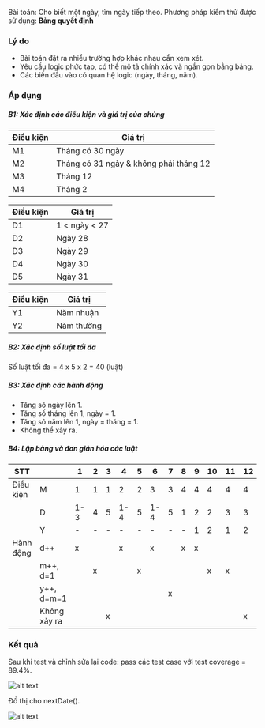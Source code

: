 ﻿Bài toán: Cho biết một ngày, tìm ngày tiếp theo.
Phương pháp kiểm thử được sử dụng: **Bảng quyết định**

### Lý do
-  Bài toán đặt ra nhiều trường hợp khác nhau cần xem xét.
-  Yêu cầu logic phức tạp, có thể mô tả chính xác và ngắn gọn bằng bảng.
-  Các biến đầu vào có quan hệ logic (ngày, tháng, năm).

### Áp dụng
##### B1: Xác định các điều kiện và giá trị của chúng

Điều kiện | Giá trị
--- | ---
M1 | Tháng có 30 ngày
M2 | Tháng có 31 ngày & không phải tháng 12
M3 | Tháng 12
M4 | Tháng 2

Điều kiện | Giá trị
--- | ---
D1 | 1 < ngày < 27
D2 | Ngày 28
D3 | Ngày 29
D4 | Ngày 30
D5 | Ngày 31

Điều kiện | Giá trị
--- | ---
Y1 | Năm nhuận
Y2 | Năm thường

##### B2: Xác định số luật tối đa
Số luật tối đa = 4 x 5 x 2 = 40 (luật)

##### B3: Xác định các hành động
- Tăng sô ngày lên 1.
- Tăng số tháng lên 1, ngày = 1.
- Tăng sô năm lên 1, ngày = tháng = 1.
- Không thể xảy ra.

##### B4: Lập bảng và đơn giản hóa các luật
STT |  | 1 | 2 | 3 | 4 | 5 | 6 | 7 | 8 | 9 | 10 | 11 | 12 | 13
--- | --- | --- | --- | --- | --- | --- | --- | --- | --- | --- | --- | --- | --- | --- | 
Điều kiện | M | 1 | 1 | 1 | 2 | 2 | 3 | 3 | 4 | 4 | 4 | 4 | 4 | 4
|| D | 1-3 | 4 | 5 | 1-4 | 5 | 1-4 | 5 | 1 | 2 | 2 | 3 | 3 | 4-5
|| Y | - | - | - | - | - | - | - | - | 1 | 2 | 1 | 2 | -
Hành động|d++|x|||x||x||x|x|
||m++, d=1||x|||x|||||x|x|
||y++, d=m=1|||||||x|
||Không xảy ra|||x|||||||||x|x|

### Kết quả
Sau khi test và chỉnh sửa lại code: pass các test case với test coverage = 89.4%.

![alt text](http://i.imgur.com/j5rtLEq.png "Test Result")

Đồ thị cho nextDate().

![alt text](http://i.imgur.com/sBC8vIH.png "Source Code Graph")
